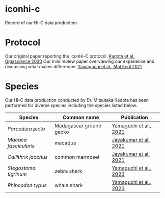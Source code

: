 # iconhi-c
Record of our Hi-C data production

# Protocol

Our original paper reporting the iconHi-C protocol: [Kadota et al., Gigascience 2020](https://academic.oup.com/gigascience/article/9/1/giz158/5695848)
Our mini review paper overviewing our experience and discussing what makes differences [Yamaguchi et al., Mol Ecol 2021](https://onlinelibrary.wiley.com/doi/full/10.1111/mec.16146)

# Species

Our Hi-C data production conducted by Dr. Mitsutaka Kadota has been performed for diverse species including the species listed below.

| Species | Common name | Publication |
|----|----|----|
|*Paroedura picta*|Madagascar ground gecko|[Yamaguchi et al., 2021](https://onlinelibrary.wiley.com/doi/full/10.1111/mec.16146)|
| *Macaca fascicularis*| macaque |[Jayakumar et al. 2021](https://www.nature.com/articles/s41597-021-00935-6)|
| *Callithrix jacchus* | common marmoset|[Jayakumar et al. 2021](https://www.nature.com/articles/s41597-021-00935-6)|
| *Stegostoma tigrinum* | zebra shark | [Yamaguchi et al., 2023](https://genome.cshlp.org/content/early/2023/08/17/gr.276840.122.abstract)|
| *Rhincodon typus* | whale shark | [Yamaguchi et al., 2023](https://genome.cshlp.org/content/early/2023/08/17/gr.276840.122.abstract)|
